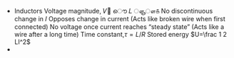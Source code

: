 - Inductors
Voltage magnitude, 𝑉୐ ൌ 𝐿 ௗூ
ௗ௧
No discontinuous change in 𝐼
Opposes change in current
(Acts like broken wire when first
connected)
No voltage once current reaches “steady
state”
(Acts like a wire after a long time)
Time constant,$\tau = L/R$
Stored energy $U=\frac 1 2 LI^2$
- 
